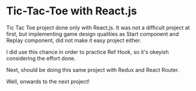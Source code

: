 <h1>Tic-Tac-Toe with React.js</h1>

<p>
Tic Tac Toe project done only with React.js. It was not a difficult project at first, but implementing game design 
qualities as Start component and Replay component, did not make it easy project either.

I did use this chance in order to practice Ref Hook, so it's okeyish considering the effort done.

Next, should be doing this same project with Redux and React Router. 

Well, onwards to the next project!
</p>
